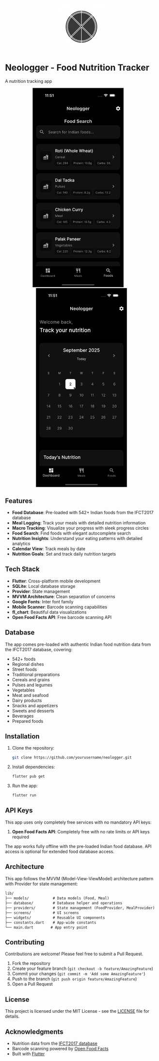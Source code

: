 <p align="center">
  <img src="assets/images/icon.png" alt="SculptX Logo" width="150"/>
</p>

# Neologger - Food Nutrition Tracker

A nutrition tracking app

<p align="center">
  <img src="assets/images/neologger1.png" alt="Ledge Screenshot 1" width="300" style="margin-right:10px;"/>
  &nbsp;&nbsp;
  <img src="assets/images/neologger2.png" alt="Ledge Screenshot 2" width="300"/>
</p>

## Features

- **Food Database**: Pre-loaded with 542+ Indian foods from the IFCT2017 database
- **Meal Logging**: Track your meals with detailed nutrition information
- **Macro Tracking**: Visualize your progress with sleek progress circles
- **Food Search**: Find foods with elegant autocomplete search
- **Nutrition Insights**: Understand your eating patterns with detailed analytics
- **Calendar View**: Track meals by date
- **Nutrition Goals**: Set and track daily nutrition targets


## Tech Stack

- **Flutter**: Cross-platform mobile development
- **SQLite**: Local database storage
- **Provider**: State management
- **MVVM Architecture**: Clean separation of concerns
- **Google Fonts**: Inter font family
- **Mobile Scanner**: Barcode scanning capabilities
- **fl_chart**: Beautiful data visualizations
- **Open Food Facts API**: Free barcode scanning API

## Database

The app comes pre-loaded with authentic Indian food nutrition data from the IFCT2017 database, covering:
- 542+ foods
- Regional dishes
- Street foods
- Traditional preparations
- Cereals and grains
- Pulses and legumes
- Vegetables
- Meat and seafood
- Dairy products
- Snacks and appetizers
- Sweets and desserts
- Beverages
- Prepared foods

## Installation

1. Clone the repository:
   ```bash
   git clone https://github.com/yourusername/neologger.git
   ```

2. Install dependencies:
   ```bash
   flutter pub get
   ```

3. Run the app:
   ```bash
   flutter run
   ```

## API Keys

This app uses only completely free services with no mandatory API keys:

1. **Open Food Facts API**: Completely free with no rate limits or API keys required

The app works fully offline with the pre-loaded Indian food database. API access is optional for extended food database access.


## Architecture

This app follows the MVVM (Model-View-ViewModel) architecture pattern with Provider for state management:

```
lib/
├── models/           # Data models (Food, Meal)
├── database/         # Database helper and operations
├── providers/        # State management (FoodProvider, MealProvider)
├── screens/          # UI screens
├── widgets/          # Reusable UI components
├── constants.dart    # App-wide constants
└── main.dart        # App entry point
```

## Contributing

Contributions are welcome! Please feel free to submit a Pull Request.

1. Fork the repository
2. Create your feature branch (`git checkout -b feature/AmazingFeature`)
3. Commit your changes (`git commit -m 'Add some AmazingFeature'`)
4. Push to the branch (`git push origin feature/AmazingFeature`)
5. Open a Pull Request

## License

This project is licensed under the MIT License - see the [LICENSE](LICENSE) file for details.

## Acknowledgments

- Nutrition data from the [IFCT2017 database](https://ifct2017.com/)
- Barcode scanning powered by [Open Food Facts](https://world.openfoodfacts.org/)
- Built with [Flutter](https://flutter.dev/)
